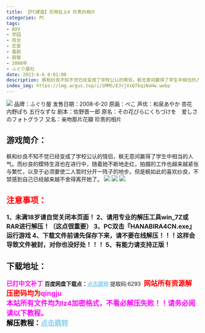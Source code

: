 ```yaml
---
title: 【PC硬盘】花吻在上4 珍贵的相片
categories: PC
tags:
- ADV
- 学园
- 百合
- 恋爱
- 喜剧
- 甜蜜
- 2008年
- ふぐり屋社
date: 2023-6-6 8:01:00
description: 枫和纱良不知不觉已经变成了学校公认的情侣，枫无意间赢得了学生中相当的人气。而纱良的模特生涯也在进行中，随着她不断地走红，拍摄的工作也越来越紧张与繁忙，以至于必须要使二人暂时分开一阵子的地步。但是枫如此的喜欢纱良，不禁感到自己已经越来越不舍得离开她了。
index_img: https://img.acgus.top/i/SMMS/EJrjVxQ7kqiNoHw.webp
---
```

![](https://img.acgus.top/i/SMMS/EJrjVxQ7kqiNoHw.webp)
品牌：ふぐり屋
发售日期：2008-6-20
原画：ぺこ
声优：和泉あやか 杏花 内野ぽち 五行なずな
剧本：佐野晋一郎
原名：その花びらにくちづけを　爱しさのフォトグラフ
又名：亲吻那片花瓣 珍贵的相片

## 游戏简介：
枫和纱良不知不觉已经变成了学校公认的情侣，枫无意间赢得了学生中相当的人气。而纱良的模特生涯也在进行中，随着她不断地走红，拍摄的工作也越来越紧张与繁忙，以至于必须要使二人暂时分开一阵子的地步。但是枫如此的喜欢纱良，不禁感到自己已经越来越不舍得离开她了。
![](https://img.acgus.top/i/SMMS/wgilHJompUahECQ.webp)
![](https://img.acgus.top/i/SMMS/FX9pKUMVqTvJND.webp)
![](https://img.acgus.top/i/SMMS/DTUwnmZSg7E6McG.webp)





## <font color=#FF0000 >注意事项：</font>
<font size=3><b>1、未满18岁请自觉关闭本页面！
2、请用专业的解压工具win_7Z或RAR进行解压！（这点很重要）
3、PC双击『HANABIRA4CN.exe』运行游戏
4、下载文件前请先保存下来，请不要在线解压！！！这样会导致文件被封，对你也没好处！！！
5、有能力请支持正版！</b></font>

## 下载地址：
<font color=#FF00FF size=3><b>已打中文补丁</b></font>
<b>百度网盘下载点：</b><a href="https://pan.baidu.com/s/1R7D8BbJu4Jpl88j9UMEQ6w?pwd=6293" style="color: #87CEEB;"><b>点击跳转</b></a> 提取码:6293
<a style="padding: 0" href="https://post.qingju.org/AD/"><img style="max-width:100%" src="https://img.acgus.top/i/2024/07/478f689b8021d8d499ab43d21acf137a.gif" alt=""></a>
<b><font color=#FF0000 size=4>网站所有资源解压密码均为</b></font><b><font color=#FF00FF size=4>qingju</font><font color=#FF0000 ></font></b><br><b><font color=#FF00FF size=4>本站所有文件均为lz4加密格式，不看必解压失败！！请务必阅读以下教程。</b></font><br><b><font color=#000 size=4>解压教程：</b><a href="https://post.qingju.org/tutorial/000/" style="color: #87CEEB;"><b>点击跳转</b></a>